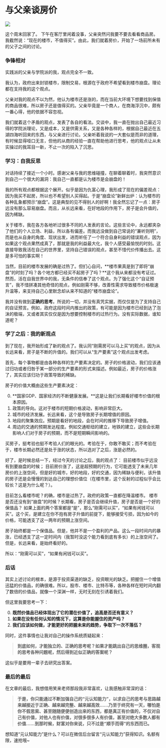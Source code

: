 # 与父亲谈房价

![](http://osd9kk2in.bkt.clouddn.com/买房.jpeg)

这个周末回家了。
下午在客厅里闲着没事，父亲突然问我要不要去看看商品房。我截然说：“现在的楼市，不值得买”。由此，我们就着房价，开始了一场前所未有的父子之间的讨论。

### 争锋相对

实践派的父亲与学院派的我，观点完全不一致。

我认为，政府出来封锁楼市，限制交易，根源在于政府不希望看到楼市崩盘。理论都在支持我的这个观点。

父亲对我的观点不以为然，他认为楼市还是涨的，而在当前大环境下想要找到保值的商品很难，所以房子还是值得买的。父亲毕竟是一个商人，在商海浮沉中，颇有一番心得，他的依据不容忽视。

我们就着这个矛盾的观点，发表了各自的看法。交谈中，我一直在抛出自己最近习得的学院派理论，又是成本，又是供需关系，又是各种各样的，根据自己最近在五湖四海听回来的东西，与父亲进行讨论。父亲听着我说的一大套似是而非的道理，有时候显得哑口无言，但他的从商的经验一直在帮助他进行思考，他的观点让从未实操过的我耳目一新，不止一次的陷入了沉思。

### 学习：自我反思

对话持续了接近一个小时。感谢父亲与我的思维碰撞，在聊着聊着时，我突然意识到自己一个很大的漏洞：我自己一直都是认为楼市是会崩盘的！

我的所有观点都根据这个展开。似乎是因为仇富心理，我形成了现在的偏差观点：因为我买不起房，所以也不希望别人买得起。于是“崩盘论”新鲜出炉：认为楼市的各种乱象都预示“崩盘”。这是典型的见不得别人的好啊！我全然忘记了一点：房子远没有那么容易崩盘。而且，从长远来看，在好地段的作用下，房子是会升值的，因为稀缺。

关于楼市，我在各方各地听过很多不同的人发表的言论。这些言论中，永远都夹杂了他们的个人立场、利益，所以各有偏差。而我远没做到自己常说的“兼听则明”，而是也从自身的角度、现状出发，进而听任了一个符合自身利益的错误观点，因为如果这个观点果然成真了，那就是我的利益最大化，我个人感受最愉悦的时刻。这直接导致我活在自己的世界里，坚持自己错误的观点，甚至不惜代价传播出去。这是多可怕的事实啊！

当然，目前的楼市发展的确是过热了。但扪心自问，**楼市果真是到了即将“崩盘”的时刻了吗？各个地方都已经买不起房子了吗？**这个我从来都没有考证过。然而，活在自我世界中的我，无条件的信奉了这个观点。为了强化这个“自证预言”，我不惜拼凑其他奇怪的观点，例如刚需不够，改善性需求导致楼市价格极速升温等，来支持自己心里默念却从来不知道的“楼市崩盘论”。

我并没有做到**正确的思考**。所说的一切，并没有真凭实据，而仅仅是为了支持自己的自证预言。例如，政府这段时间内推出的政策，有可能是因为楼市已经到达了泡沫的极端，又或者其实仅仅是因为想要控制楼市的过热行为。没有实际数据，谁知道呢？

### 学了之后：我的新观点

到了现在，我开始形成了新的观点了。我认同“刚需房可以马上买”的观点，因为从长远来看，房子是不断的升值的。我们可以从“生产要素”这个观点出发考虑。

首先，每个事物都是由各种各样的生产要素决定的。房子的价格波动，我们应该通过归功或者归咎于某一部分的生产要素的形式来描述。例如最近，房子的价格涨了，其实应该归功于政策导致的稀缺。

房子的价值大概由这些生产要素决定：

0. **国家GDP、国家经济的不断健康发展。**这是让我们长期看好楼市价值的根本原因。
1. 政策的导向。这对于楼市的短期价格波动，影响非常巨大。
2. 城市的经济发展。长远来看，这个是导致房子长期增值的原因。
3. 地段的聚集效应。预期是看好的地段，会在时间的推移下导致房子增值。
4. 周边的交通的预期发达程度。例如交通枢纽的建立，地铁的建立，这些会长期影响人们对于房子的预期，而不是短期瞬间影响的。

买房子，挺考验也挺不考验人们的眼光的。考验在于，你敢不敢买；而不考验在于，楼市长期必然还是处于涨的状态，所以选对了之后，涨是必然的。

好了，是时候总结一下，经过今天的讨论之后，我的观点了：
目前楼市似乎远没有到要崩盘的时候；
目前房价涨了，这是超预期的行为，它可能透支了未来几年房价的上涨空间，但是好的城市，好的地段，好的交通，因为稀缺与便利，该升值的房子还是会慢慢的到达自己的理想价值位（在楼市里，这个反射的过程似乎会比较长？这是为什么呢？）。

目前怎么看楼市呢？的确，楼市是过热了。政府的政策一直都在降温楼市。
楼市是否还没有到“崩盘”的时候？长期看，房子是否会继续升值，房子是否是一个好的保值品？
如果上面的两个答案都是“是”，那么“刚需可以买”，“如果有闲钱可以买”。这个买，是建立在你不抱有房子升值的前提下，能够接受亏损，因为如今的价格，可能透支了这一两年的预期上涨空间。

房子始终都是一个保值品。但是，他并不是一个盈利的产品。这么一段时间内的暴涨，已经透支了这一定时间内（我暂时没这个能力看到底有多长）的上涨空间了。但是，长远来看，是始终看好的。

所以：“刚需可以买”，“如果有闲钱可以买”。

### 后话

其实上述讨论的根本，是源于投资渠道的缺乏，投资眼光的缺乏。把握住一个增值迅猛的价值品，的确很难。所以，股市、楼市、比特币等，各种各样在短时间内翻了数倍的价值品，就像一个深渊一样，无时无刻在引诱着我们。

但这里我要思考一下：

0. **既然价值品已经体现出了它的潜在价值了，追高是否还有意义？**
1. **如果在没有任何认知的情况下，这算是你能握住的资产吗？**
2. **我们应该如何做，才能更好的把握未来的趋势，争取下一次不落伍？**

同时，这件事情也让我对自己的操作系统质疑起来：

> **到底如何，才能独立的、正确的思考呢？如果才能跳出自己的思维圈，客观的思考各种问题呢，然后得到近似正确的答案呢？**

这似乎是要用一辈子去研究出答案。

### 最后的最后

在文章的最后，我想借用笑来老师那段我非常喜欢，让我感触非常深的话：

> **于是，你只能通过不断加强自己的“元认知能力”，以求自己的思考与思路越来越接近于正确、越来越完整、越来越高效……乃至于终究有一天，哪怕是你不假思索、甚至随随便便创造出来的东西，都是真正有价值的，不仅对自己有价值，对他人也有价值，对很多很多人有价值，甚至对绝大多数人都有价值……到那时候，财富对你来说，只不过是“顺手而得”的东西而已。**

想知道“元认知能力”是什么？可以在微信后台留言“元认知能力”获得知识。名额有限，速抢哦~


